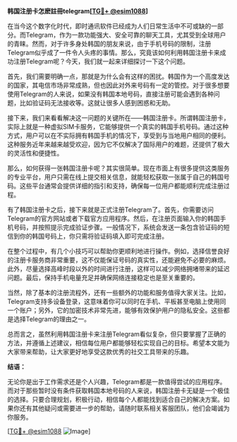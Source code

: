 **韩国注册卡怎麽註冊telegram[[TG💪+ @esim1088](https://t.me/s/esim1088)]**

在当今这个数字化时代，即时通讯软件已经成为人们日常生活中不可或缺的一部分。而Telegram，作为一款功能强大、安全可靠的聊天工具，尤其受到全球用户的青睐。然而，对于许多身处韩国的朋友来说，由于手机号码的限制，注册Telegram似乎成了一件令人头疼的事情。那么，究竟该如何利用韩国注册卡来成功注册Telegram呢？今天，我们就一起来详细探讨一下这个问题。

首先，我们需要明确一点，那就是为什么会有这样的困扰。韩国作为一个高度发达的国家，其电信市场非常成熟，但也因此对外来号码有一定的管控。对于很多想要使用Telegram的人来说，如果没有韩国本地号码，直接注册可能会遇到各种问题，比如验证码无法接收等。这就让很多人感到困惑和无助。

接下来，我们来看看解决这一问题的关键所在——韩国注册卡。所谓韩国注册卡，实际上就是一种虚拟SIM卡服务，它能够提供一个真实的韩国手机号码。通过这种方式，用户可以在不实际拥有韩国手机的情况下，享受到与当地用户相同的便利。这种服务近年来越来越受欢迎，因为它不仅解决了国际用户的难题，还提供了极大的灵活性和便捷性。

那么，如何获得一张韩国注册卡呢？其实很简单。现在市面上有很多提供这类服务的专业平台，用户只需在线上提交相关信息，就能轻松获取一张属于自己的韩国号码。这些平台通常会提供详细的指引和支持，确保每一位用户都能顺利完成注册过程。

有了韩国注册卡之后，接下来就是正式注册Telegram了。首先，你需要访问Telegram的官方网站或者下载官方应用程序。然后，在注册页面输入你的韩国手机号码，并按照提示完成验证步骤。一般情况下，系统会发送一条包含验证码的短信到你的韩国号码上，你只需将验证码填入即可完成注册。

在整个过程中，有几个小技巧可以帮助你更顺利地进行操作。例如，选择信誉良好的注册卡服务商非常重要，这不仅能保证号码的真实性，还能避免不必要的麻烦。此外，尽量选择高峰时段以外的时间进行注册，这样可以减少网络拥堵带来的延迟问题。最后，保持手机电量充足并确保网络连接稳定也是至关重要的。

当然，除了基本的注册流程外，还有一些额外的功能和服务值得大家关注。比如，Telegram支持多设备登录，这意味着你可以同时在手机、平板甚至电脑上使用同一个账户；另外，它的加密技术非常先进，能够有效保护用户的隐私安全。这些都是选择Telegram的理由之一。

总而言之，虽然利用韩国注册卡来注册Telegram看似复杂，但只要掌握了正确的方法，并遵循上述建议，相信每位用户都能够轻松实现自己的目标。希望本文能为大家带来帮助，让大家更好地享受这款优秀的社交工具带来的乐趣。

**结语：**

无论你是出于工作需求还是个人兴趣，Telegram都是一款值得尝试的应用程序。而对于那些暂时没有条件获取韩国本地号码的人来说，韩国注册卡无疑是一个极佳的选择。只要合理规划，积极行动，相信每个人都能找到适合自己的解决方案。如果你还有其他疑问或需要进一步的帮助，请随时联系相关客服团队，他们会竭诚为你服务。

[[TG💪+ @esim1088](https://t.me/s/esim1088) ![Image](https://i.postimg.cc/4NQfJmqS/Snipaste-2025-05-13-00-14-12.png)]